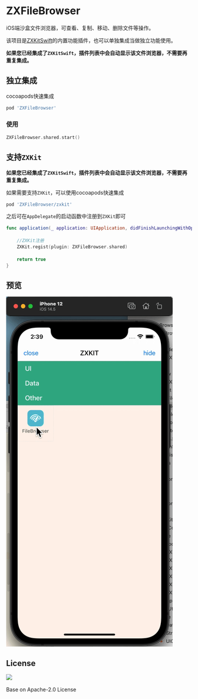 # ZXFileBrowser

iOS端沙盒文件浏览器，可查看、复制、移动、删除文件等操作。

该项目是[ZXKitSwift](https://github.com/ZXKitCode/ZXKitSwift)的内置功能插件，也可以单独集成当做独立功能使用。

**如果您已经集成了`ZXKitSwift`，插件列表中会自动显示该文件浏览器，不需要再重复集成。**


## 独立集成

cocoapods快速集成

```ruby
pod 'ZXFileBrowser'
```

### 使用

```swift
ZXFileBrowser.shared.start()
```

## 支持`ZXKit`

**如果您已经集成了`ZXKitSwift`，插件列表中会自动显示该文件浏览器，不需要再重复集成。**

如果需要支持`ZXKit`，可以使用cocoapods快速集成

```ruby
pod 'ZXFileBrowser/zxkit'
```

之后可在`AppDelegate`的启动函数中注册到`ZXKit`即可

```swift
func application(_ application: UIApplication, didFinishLaunchingWithOptions launchOptions: [UIApplication.LaunchOptionsKey: Any]?) -> Bool {
	
	//ZXKit注册
	ZXKit.regist(plugin: ZXFileBrowser.shared)
	
	return true
}

```

## 预览

![](./preview.gif)


## License

![](https://camo.githubusercontent.com/eb9066a6d8e0950066f3757c420e3a607c0929583b48ebda6fd9a6f50ccfc8f1/68747470733a2f2f7777772e6170616368652e6f72672f696d672f41534632307468416e6e69766572736172792e6a7067)

Base on Apache-2.0 License
